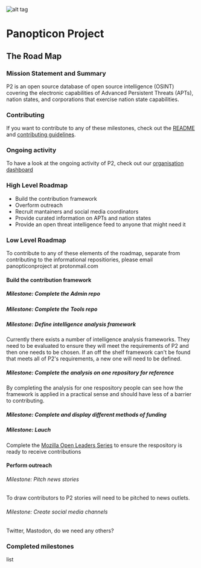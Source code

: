 ![alt tag](https://user-images.githubusercontent.com/24201238/29351849-9c3087b4-82b8-11e7-8fed-350e3b8b4945.png)

# Panopticon Project 

## The Road Map

### Mission Statement and Summary
P2 is an open source database of open source intelligence (OSINT) covering the electronic capabilities of Advanced Persistent Threats (APTs), nation states, and corporations that exercise nation state capabilities.

### Contributing
If you want to contribute to any of these milestones, check out the [README](https://github.com/Panopticon-Project/panopticon-admin/blob/master/README.md) and [contributing guidelines](https://github.com/Panopticon-Project/panopticon-admin/blob/master/CONTRIBUTING.md).

### Ongoing activity
To have a look at the ongoing activity of P2, check out our [organisation dashboard](https://github.com/orgs/Panopticon-Project/dashboard)

### High Level Roadmap
* Build the contribution framework
* Overform outreach
* Recruit mantainers and social media coordinators
* Provide curated information on APTs and nation states
* Provide an open threat intelligence feed to anyone that might need it

### Low Level Roadmap
To contribute to any of these elements of the roadmap, separate from contributing to the informational repositiories, please email panopticonproject at protonmail.com

#### Build the contribution framework

##### Milestone: Complete the Admin repo

##### Milestone: Complete the Tools repo

##### Milestone: Define intelligence analysis framework
Currently there exists a number of intelligence analysis frameworks. They need to be evaluated to ensure they will meet the requirements of P2 and then one needs to be chosen. If an off the shelf framework can't be found that meets all of P2's requirements, a new one will need to be defined.

##### Milestone: Complete the analysis on one repository for reference
By completing the analysis for one respository people can see how the framework is applied in a practical sense and should have less of a barrier to contributing.

##### Milestone: Complete and display different methods of funding

##### Milestone: Lauch
Complete the [Mozilla Open Leaders Series](https://mozilla.github.io/open-leadership-training-series) to ensure the respository is ready to receive contributions

#### Perform outreach

###### Milestone: Pitch news stories
To draw contributors to P2 stories will need to be pitched to news outlets.

###### Milestone: Create social media channels
Twitter, Mastodon, do we need any others?

### Completed milestones
list
